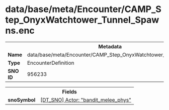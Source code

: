 <h1>data/base/meta/Encounter/CAMP_Step_OnyxWatchtower_Tunnel_Spawns.enc</h1><table><tr><th colspan="100%">Metadata</th></tr><tr><td><b>Name</b></td><td>data/base/meta/Encounter/CAMP_Step_OnyxWatchtower_Tunnel_Spawns.enc</td></tr><tr><td><b>Type</b></td><td>EncounterDefinition</td></tr><tr><td><b>SNO ID</b></td><td>956233</td></tr></table>

<table><tr><th colspan="100%">Fields</th></tr><tr><td><b>snoSymbol</b></td><td><a href="..\Actor\bandit_melee_phys.acr">[DT_SNO] Actor: "bandit_melee_phys"</a></td></tr></table>

